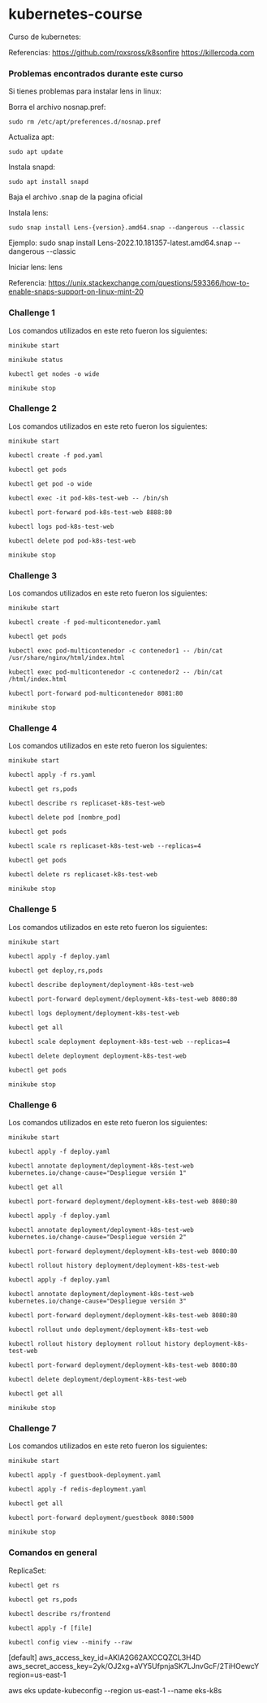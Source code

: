 # kubernetes-course
Curso de kubernetes:

Referencias:
https://github.com/roxsross/k8sonfire
https://killercoda.com

### Problemas encontrados durante este curso
Si tienes problemas para instalar lens in linux:

Borra el archivo nosnap.pref:
    
    sudo rm /etc/apt/preferences.d/nosnap.pref

Actualiza apt:

    sudo apt update

Instala snapd:

    sudo apt install snapd

Baja el archivo .snap de la pagina oficial

Instala lens:

    sudo snap install Lens-{version}.amd64.snap --dangerous --classic
Ejemplo:
    sudo snap install Lens-2022.10.181357-latest.amd64.snap --dangerous --classic

Iniciar lens:
    lens

Referencia: 
https://unix.stackexchange.com/questions/593366/how-to-enable-snaps-support-on-linux-mint-20


### Challenge 1
Los comandos utilizados en este reto fueron los siguientes:
    
    minikube start

    minikube status

    kubectl get nodes -o wide

    minikube stop

### Challenge 2
Los comandos utilizados en este reto fueron los siguientes:
    
    minikube start

    kubectl create -f pod.yaml

    kubectl get pods

    kubectl get pod -o wide

    kubectl exec -it pod-k8s-test-web -- /bin/sh

    kubectl port-forward pod-k8s-test-web 8888:80

    kubectl logs pod-k8s-test-web

    kubectl delete pod pod-k8s-test-web

    minikube stop

### Challenge 3
Los comandos utilizados en este reto fueron los siguientes:
    
    minikube start

    kubectl create -f pod-multicontenedor.yaml

    kubectl get pods

    kubectl exec pod-multicontenedor -c contenedor1 -- /bin/cat /usr/share/nginx/html/index.html

    kubectl exec pod-multicontenedor -c contenedor2 -- /bin/cat /html/index.html

    kubectl port-forward pod-multicontenedor 8081:80

    minikube stop

### Challenge 4
Los comandos utilizados en este reto fueron los siguientes:

    minikube start

    kubectl apply -f rs.yaml

    kubectl get rs,pods

    kubectl describe rs replicaset-k8s-test-web

    kubectl delete pod [nombre_pod]

    kubectl get pods

    kubectl scale rs replicaset-k8s-test-web --replicas=4

    kubectl get pods

    kubectl delete rs replicaset-k8s-test-web

    minikube stop

### Challenge 5
Los comandos utilizados en este reto fueron los siguientes:

    minikube start

    kubectl apply -f deploy.yaml

    kubectl get deploy,rs,pods

    kubectl describe deployment/deployment-k8s-test-web

    kubectl port-forward deployment/deployment-k8s-test-web 8080:80

    kubectl logs deployment/deployment-k8s-test-web
    
    kubectl get all

    kubectl scale deployment deployment-k8s-test-web --replicas=4

    kubectl delete deployment deployment-k8s-test-web

    kubectl get pods

    minikube stop

### Challenge 6
Los comandos utilizados en este reto fueron los siguientes:

    minikube start

    kubectl apply -f deploy.yaml

    kubectl annotate deployment/deployment-k8s-test-web kubernetes.io/change-cause="Despliegue versión 1"

    kubectl get all

    kubectl port-forward deployment/deployment-k8s-test-web 8080:80

    kubectl apply -f deploy.yaml
    
    kubectl annotate deployment/deployment-k8s-test-web kubernetes.io/change-cause="Despliegue versión 2"

    kubectl port-forward deployment/deployment-k8s-test-web 8080:80
    
    kubectl rollout history deployment/deployment-k8s-test-web

    kubectl apply -f deploy.yaml
    
    kubectl annotate deployment/deployment-k8s-test-web kubernetes.io/change-cause="Despliegue versión 3"

    kubectl port-forward deployment/deployment-k8s-test-web 8080:80

    kubectl rollout undo deployment/deployment-k8s-test-web
    
    kubectl rollout history deployment rollout history deployment-k8s-test-web

    kubectl port-forward deployment/deployment-k8s-test-web 8080:80
    
    kubectl delete deployment/deployment-k8s-test-web

    kubectl get all

    minikube stop

### Challenge 7
Los comandos utilizados en este reto fueron los siguientes:

    minikube start

    kubectl apply -f guestbook-deployment.yaml

    kubectl apply -f redis-deployment.yaml

    kubectl get all

    kubectl port-forward deployment/guestbook 8080:5000

    minikube stop

### Comandos en general
ReplicaSet:
    
    kubectl get rs
    
    kubectl get rs,pods
    
    kubectl describe rs/frontend
    
    kubectl apply -f [file]

    kubectl config view --minify --raw


[default]
aws_access_key_id=AKIA2G62AXCCQZCL3H4D
aws_secret_access_key=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
region=us-east-1

aws eks update-kubeconfig --region us-east-1 --name eks-k8s